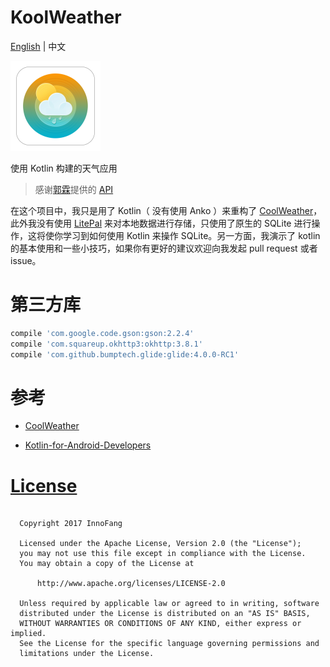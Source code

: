 # KoolWeather

[English](https://github.com/InnoFang/KoolWeather/blob/master/README.md) | 中文

![koolWeather](https://raw.githubusercontent.com/InnoFang/KoolWeather/master/app/src/main/res/mipmap-xxhdpi/ic_launcher.png)

使用 Kotlin 构建的天气应用

>感谢[郭霖](http://guolin.tech)提供的 [API](https://github.com/InnoFang/KoolWeather/blob/master/app/src/main/java/io/innofang/koolweather/constant/Api.kt) 

在这个项目中，我只是用了 Kotlin（ 没有使用 Anko ）来重构了 [CoolWeather](https://github.com/guolindev/coolweather)，此外我没有使用 [LitePal](https://github.com/LitePalFramework/LitePal) 来对本地数据进行存储，只使用了原生的 SQLite 进行操作，这将使你学习到如何使用 Kotlin 来操作 SQLite。另一方面，我演示了 kotlin 的基本使用和一些小技巧，如果你有更好的建议欢迎向我发起 pull request 或者 issue。

# 第三方库

```gradle
compile 'com.google.code.gson:gson:2.2.4'
compile 'com.squareup.okhttp3:okhttp:3.8.1'
compile 'com.github.bumptech.glide:glide:4.0.0-RC1'
```

# 参考

 + [CoolWeather](https://github.com/guolindev/coolweather)

 + [Kotlin-for-Android-Developers](https://github.com/antoniolg/Kotlin-for-Android-Developers)


# [License](https://github.com/InnoFang/KoolWeather/blob/master/LICENSE)

 ```

   Copyright 2017 InnoFang

   Licensed under the Apache License, Version 2.0 (the "License");
   you may not use this file except in compliance with the License.
   You may obtain a copy of the License at

       http://www.apache.org/licenses/LICENSE-2.0

   Unless required by applicable law or agreed to in writing, software
   distributed under the License is distributed on an "AS IS" BASIS,
   WITHOUT WARRANTIES OR CONDITIONS OF ANY KIND, either express or implied.
   See the License for the specific language governing permissions and
   limitations under the License.
 ```